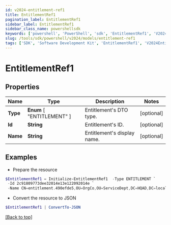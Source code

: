```yaml
---
id: v2024-entitlement-ref1
title: EntitlementRef1
pagination_label: EntitlementRef1
sidebar_label: EntitlementRef1
sidebar_class_name: powershellsdk
keywords: ['powershell', 'PowerShell', 'sdk', 'EntitlementRef1', 'V2024EntitlementRef1'] 
slug: /tools/sdk/powershell/v2024/models/entitlement-ref1
tags: ['SDK', 'Software Development Kit', 'EntitlementRef1', 'V2024EntitlementRef1']
---
```



# EntitlementRef1

## Properties

Name | Type | Description | Notes
------------ | ------------- | ------------- | -------------
**Type** |  **Enum** [  "ENTITLEMENT" ] | Entitlement's DTO type. | [optional] 
**Id** | **String** | Entitlement's ID. | [optional] 
**Name** | **String** | Entitlement's display name. | [optional] 

## Examples

- Prepare the resource
```powershell
$EntitlementRef1 = Initialize-EntitlementRef1  -Type ENTITLEMENT `
 -Id 2c91809773dee32014e13e122092014e `
 -Name CN=entitlement.490efde5,OU=OrgCo,OU=ServiceDept,DC=HQAD,DC=local
```

- Convert the resource to JSON
```powershell
$EntitlementRef1 | ConvertTo-JSON
```


[[Back to top]](#) 

